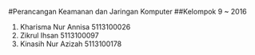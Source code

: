 #Perancangan Keamanan dan Jaringan Komputer
##Kelompok 9 ~ 2016

1. Kharisma Nur Annisa			5113100026
2. Zikrul Ihsan					5113100097
3. Kinasih Nur Azizah			5113100178
